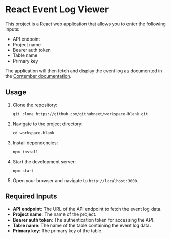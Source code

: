 # React Event Log Viewer

This project is a React web application that allows you to enter the following inputs:
- API endpoint
- Project name
- Bearer auth token
- Table name
- Primary key

The application will then fetch and display the event log as documented in the [Contember documentation](https://docs.contember.com/reference/engine/content/event-log/).

## Usage

1. Clone the repository:
   ```
   git clone https://github.com/githubnext/workspace-blank.git
   ```
2. Navigate to the project directory:
   ```
   cd workspace-blank
   ```
3. Install dependencies:
   ```
   npm install
   ```
4. Start the development server:
   ```
   npm start
   ```
5. Open your browser and navigate to `http://localhost:3000`.

## Required Inputs

- **API endpoint**: The URL of the API endpoint to fetch the event log data.
- **Project name**: The name of the project.
- **Bearer auth token**: The authentication token for accessing the API.
- **Table name**: The name of the table containing the event log data.
- **Primary key**: The primary key of the table.

